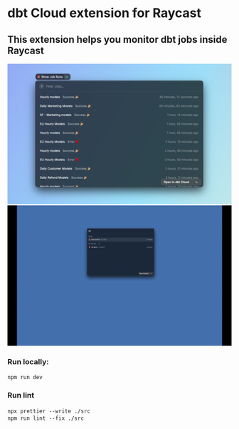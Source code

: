 # dbt Cloud extension for Raycast

## This extension helps you monitor dbt jobs inside Raycast

![demo](dbtcloud/metadata/screenshot-01.png)
![demo](dbtcloud/metadata/demo.gif)

### Run locally:

    npm run dev

### Run lint

    npx prettier --write ./src
    npm run lint --fix ./src
